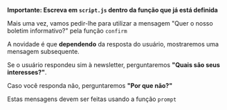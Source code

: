**Importante: Escreva em `script.js` dentro da função que já está definida**

Mais uma vez, vamos pedir-lhe para utilizar a mensagem "Quer o nosso boletim informativo?" pela função `confirm`

A novidade é que **dependendo** da resposta do usuário, mostraremos uma mensagem subsequente.

Se o usuário respondeu sim à newsletter, perguntaremos **"Quais são seus interesses?"**.

Caso você responda não, perguntaremos **"Por que não?"**

Estas mensagens devem ser feitas usando a função `prompt`